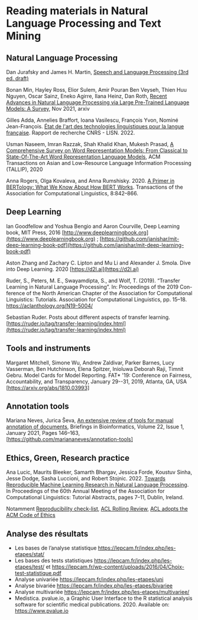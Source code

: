 # Reading materials in Natural Language Processing and Text Mining


## Natural Language Processing

Dan Jurafsky and James H. Martin, [Speech and Language Processing (3rd ed. draft)](https://web.stanford.edu/~jurafsky/slp3/)

Bonan Min, Hayley Ross, Elior Sulem, Amir Pouran Ben Veyseh, Thien Huu Nguyen, Oscar Sainz, Eneko Agirre, Ilana Heinz, Dan Roth, [Recent Advances in Natural Language Processing via Large Pre-Trained Language Models: A Survey](https://arxiv.org/abs/2111.01243), Nov 2021, arxiv

Gilles Adda, Annelies Braffort, Ioana Vasilescu, François Yvon, Nominé Jean-François. [État de l'art des technologies linguistiques pour la langue française](https://hal.archives-ouvertes.fr/hal-03637784). Rapport de recherche CNRS - LISN. 2022.

Usman Naseem, Imran Razzak, Shah Khalid Khan, Mukesh Prasad, [A Comprehensive Survey on Word Representation Models: From Classical to State-Of-The-Art Word Representation Language Models](https://arxiv.org/abs/2010.15036), ACM Transactions on Asian and Low-Resource Language Information Processing (TALLIP), 2020

Anna Rogers, Olga Kovaleva, and Anna Rumshisky. 2020. [A Primer in BERTology: What We Know About How BERT Works](https://aclanthology.org/2020.tacl-1.54). Transactions of the Association for Computational Linguistics, 8:842–866.

## Deep Learning

Ian Goodfellow and Yoshua Bengio and Aaron Courville, Deep Learning book, MIT Press, 2016  [http://www.deeplearningbook.org](https://www.deeplearningbook.org) ; [https://github.com/janishar/mit-deep-learning-book-pdf](https://github.com/janishar/mit-deep-learning-book-pdf)

Aston Zhang and Zachary C. Lipton and Mu Li and Alexander J. Smola. Dive into Deep Learning. 2020 [https://d2l.ai](https://d2l.ai)

Ruder, S., Peters, M. E., Swayamdipta, S., and Wolf, T. (2019). “Transfer Learning in Natural Language Processing”. In: Proceedings of the 2019 Con-
ference of the North American Chapter of the Association for Computational Linguistics: Tutorials. Association for Computational Linguistics, pp. 15–18. https://aclanthology.org/N19-5004/

Sebastian Ruder. Posts about different aspects of transfer learning. [https://ruder.io/tag/transfer-learning/index.html](https://ruder.io/tag/transfer-learning/index.html)

## Tools and instruments

Margaret Mitchell, Simone Wu, Andrew Zaldivar, Parker Barnes, Lucy Vasserman, Ben Hutchinson, Elena Spitzer, Inioluwa Deborah Raji, Timnit Gebru. Model Cards for Model Reporting. FAT* '19: Conference on Fairness, Accountability, and Transparency, January 29--31, 2019, Atlanta, GA, USA [https://arxiv.org/abs/1810.03993]

## Annotation tools

Mariana Neves, Jurica Ševa, [An extensive review of tools for manual annotation of documents](https://academic.oup.com/bib/article/22/1/146/5670958), Briefings in Bioinformatics, Volume 22, Issue 1, January 2021, Pages 146–163, [https://github.com/mariananeves/annotation-tools]

## Ethics, Green, Research practice

Ana Lucic, Maurits Bleeker, Samarth Bhargav, Jessica Forde, Koustuv Sinha, Jesse Dodge, Sasha Luccioni, and Robert Stojnic. 2022. [Towards Reproducible Machine Learning Research in Natural Language Processing](https://aclanthology.org/2022.acl-tutorials.2/). In Proceedings of the 60th Annual Meeting of the Association for Computational Linguistics: Tutorial Abstracts, pages 7–11, Dublin, Ireland.  

Notamment [Reproducibility check-list](https://jessedodge.github.io/NLP_Reproducibility_Checklist_V1.2.pdf), [ACL Rolling Review](https://aclrollingreview.org/responsibleNLPresearch/), [ACL adopts the ACM Code of Ethics](https://www.aclweb.org/portal/content/acl-code-ethics)

## Analyse des résultats
* Les bases de l’analyse statistique https://lepcam.fr/index.php/les-etapes/stat/
* Les bases des tests statistiques https://lepcam.fr/index.php/les-etapes/test/ et https://lepcam.fr/wp-content/uploads/2016/04/Choix-test-statistique.pdf
* Analyse univariée https://lepcam.fr/index.php/les-etapes/uni
* Analyse bivariée https://lepcam.fr/index.php/les-etapes/bivariee
* Analyse multivariée https://lepcam.fr/index.php/les-etapes/multivariee/
* Medistica. pvalue.io, a Graphic User Interface to the R statistical analysis software for scientific medical publications. 2020. Available on: https://www.pvalue.io
